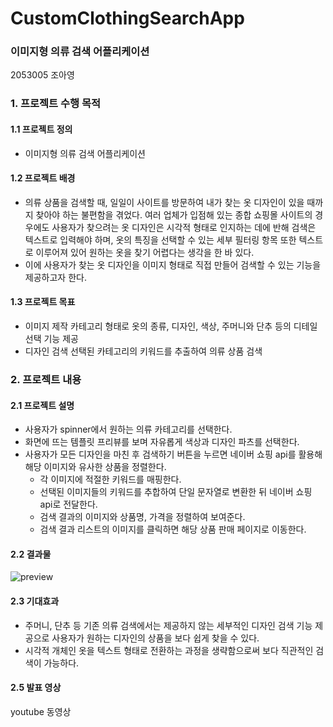 # CustomClothingSearchApp
### 이미지형 의류 검색 어플리케이션
2053005 조아영

### 1. 프로젝트 수행 목적

#### 1.1 프로젝트 정의
   * 이미지형 의류 검색 어플리케이션
     
#### 1.2 프로젝트 배경
   * 의류 상품을 검색할 때, 일일이 사이트를 방문하여 내가 찾는 옷 디자인이 있을 때까지 찾아야 하는 불편함을 겪었다.
     여러 업체가 입점해 있는 종합 쇼핑몰 사이트의 경우에도 사용자가 찾으려는 옷 디자인은 시각적 형태로 인지하는 데에 반해 검색은 텍스트로 입력해야 하며,
     옷의 특징을 선택할 수 있는 세부 필터링 항목 또한 텍스트로 이루어져 있어 원하는 옷을 찾기 어렵다는 생각을 한 바 있다.
   * 이에 사용자가 찾는 옷 디자인을 이미지 형태로 직접 만들어 검색할 수 있는 기능을 제공하고자 한다.
     
#### 1.3 프로젝트 목표
   * 이미지 제작
      카테고리 형태로 옷의 종류, 디자인, 색상, 주머니와 단추 등의 디테일 선택 기능 제공
   * 디자인 검색
      선택된 카테고리의 키워드를 추출하여 의류 상품 검색
     
### 2. 프로젝트 내용

#### 2.1 프로젝트 설명
   * 사용자가 spinner에서 원하는 의류 카테고리를 선택한다.
   * 화면에 뜨는 템플릿 프리뷰를 보며 자유롭게 색상과 디자인 파츠를 선택한다.
   * 사용자가 모든 디자인을 마친 후 검색하기 버튼을 누르면 네이버 쇼핑 api를 활용해 해당 이미지와 유사한 상품을 정렬한다.
      * 각 이미지에 적절한 키워드를 매핑한다.
      * 선택된 이미지들의 키워드를 추합하여 단일 문자열로 변환한 뒤 네이버 쇼핑 api로 전달한다.
      * 검색 결과의 이미지와 상품명, 가격을 정렬하여 보여준다.
      * 검색 결과 리스트의 이미지를 클릭하면 해당 상품 판매 페이지로 이동한다.
        
#### 2.2 결과물
![preview](https://github.com/jj132535/CustomClothingSearchApp/assets/85555769/354d7efb-52af-4b71-b615-f4d82c4abb3f)

#### 2.3 기대효과
   * 주머니, 단추 등 기존 의류 검색에서는 제공하지 않는 세부적인 디자인 검색 기능 제공으로 사용자가 원하는 디자인의 상품을 보다 쉽게 찾을 수 있다.
   * 시각적 개체인 옷을 텍스트 형태로 전환하는 과정을 생략함으로써 보다 직관적인 검색이 가능하다.
     
#### 2.5 발표 영상
youtube 동영상
